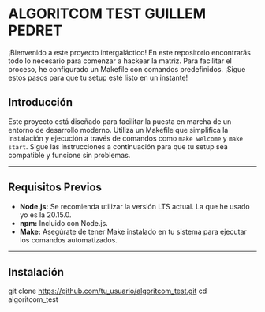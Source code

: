 # ALGORITCOM TEST GUILLEM PEDRET

¡Bienvenido a este proyecto intergaláctico! En este repositorio encontrarás todo lo necesario para comenzar a hackear la matriz. Para facilitar el proceso, he configurado un Makefile con comandos predefinidos. ¡Sigue estos pasos para que tu setup esté listo en un instante!

## Introducción

Este proyecto está diseñado para facilitar la puesta en marcha de un entorno de desarrollo moderno. Utiliza un Makefile que simplifica la instalación y ejecución a través de comandos como `make welcome` y `make start`. Sigue las instrucciones a continuación para que tu setup sea compatible y funcione sin problemas.

---

## Requisitos Previos

- **Node.js:** Se recomienda utilizar la versión LTS actual. La que he usado yo es la 20.15.0.
- **npm:** Incluido con Node.js.
- **Make:** Asegúrate de tener Make instalado en tu sistema para ejecutar los comandos automatizados.

---

## Instalación

   git clone https://github.com/tu_usuario/algoritcom_test.git
   cd algoritcom_test
